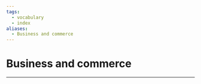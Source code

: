 ```yaml
---
tags:
  - vocabulary
  - index
aliases:
  - Business and commerce
---
```

# Business and commerce
---

